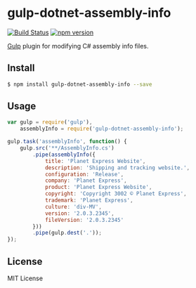 # gulp-dotnet-assembly-info
[![Build Status](https://api.travis-ci.org/mikeobrien/gulp-dotnet-assembly-info.png?branch=master)](https://travis-ci.org/mikeobrien/gulp-dotnet-assembly-info)
[![npm version](https://badge.fury.io/js/gulp-dotnet-assembly-info.svg)](http://badge.fury.io/js/gulp-dotnet-assembly-info)

[Gulp](http://gulpjs.com/) plugin for modifying C# assembly info files.

## Install

```bash
$ npm install gulp-dotnet-assembly-info --save
```

## Usage

```js
var gulp = require('gulp'),
    assemblyInfo = require('gulp-dotnet-assembly-info');

gulp.task('assemblyInfo', function() {
    gulp.src('**/AssemblyInfo.cs')
        .pipe(assemblyInfo({
            title: 'Planet Express Website',
            description: 'Shipping and tracking website.', 
            configuration: 'Release', 
            company: 'Planet Express', 
            product: 'Planet Express Website', 
            copyright: 'Copyright 3002 © Planet Express', 
            trademark: 'Planet Express', 
            culture: 'div-MV',
            version: '2.0.3.2345',
            fileVersion: '2.0.3.2345'
        }))
        .pipe(gulp.dest('.'));
});
```

## License
MIT License
